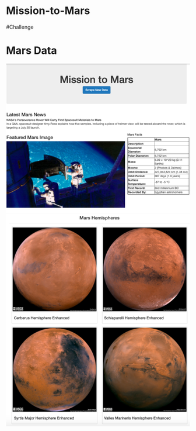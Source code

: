 # Mission-to-Mars

#Challenge

# Mars Data
<img src="./images/MissionToMarsWebPage.png" alt="Mars Webpage">
<img src="./images/MarsHemispheres.png" alt="Mars Hemisphere">

